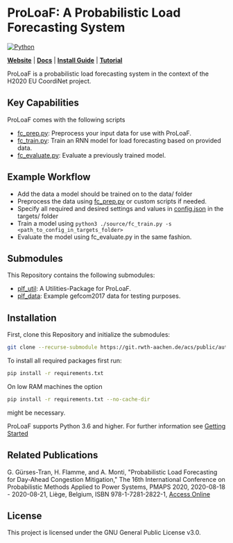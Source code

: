 # ProLoaF: A Probabilistic Load Forecasting System

[![Python](https://img.shields.io/badge/python-3.6%20%7C%203.7%20%7C%203.8-blue)](https://www.python.org)

[**Website**](https://git.rwth-aachen.de/acs/public/automation/plf/plf-training)
| [**Docs**](https://acs.pages.rwth-aachen.de/public/automation/plf/plf-docs/)
| [**Install Guide**](https://acs.pages.rwth-aachen.de/public/automation/plf/plf-docs/docs/getting-started/)
| [**Tutorial**](https://acs.pages.rwth-aachen.de/public/automation/plf/plf-docs/docs/tutorials/)

ProLoaF is a probabilistic load forecasting system in the context of the H2020 EU CoordiNet project.


## Key Capabilities

ProLoaF comes with the following scripts

- [fc_prep.py](https://acs.pages.rwth-aachen.de/public/automation/plf/plf-docs/docs/files-and-scripts/fc_prep/): Preprocess your input data for use with ProLoaF.
- [fc_train.py](https://acs.pages.rwth-aachen.de/public/automation/plf/plf-docs/docs/files-and-scripts/fc_train/): Train an RNN model for load forecasting based on provided data.
- [fc_evaluate.py](https://acs.pages.rwth-aachen.de/public/automation/plf/plf-docs/docs/files-and-scripts/fc_evaluate/): Evaluate a previously trained model.


## Example Workflow

* Add the data a model should be trained on to the data/ folder
* Preprocess the data using [fc_prep.py](https://acs.pages.rwth-aachen.de/public/automation/plf/plf-docs/docs/files-and-scripts/fc_prep/) or custom scripts if needed.
* Specify all required and desired settings and values in [config.json](https://acs.pages.rwth-aachen.de/public/automation/plf/plf-docs/docs/files-and-scripts/config/) in the targets/ folder
* Train a model using `python3 ./source/fc_train.py -s <path_to_config_in_targets_folder>`
* Evaluate the model using fc_evaluate.py in the same fashion.

## Submodules

This Repository contains the following submodules:
* [plf_util](https://git.rwth-aachen.de/acs/public/automation/plf/plf-util): A Utilities-Package for ProLoaF.
* [plf_data](https://git.rwth-aachen.de/acs/public/automation/plf/plf-data): Example gefcom2017 data for testing purposes.

## Installation

First, clone this Repository and initialize the submodules:
```bash
git clone --recurse-submodule https://git.rwth-aachen.de/acs/public/automation/plf/plf-training.git
```
To install all required packages first run:
```bash
pip install -r requirements.txt
```

On low RAM machines the option
```bash
pip install -r requirements.txt --no-cache-dir
```
might be necessary.

ProLoaF supports Python 3.6 and higher. For further information see [Getting Started](https://acs.pages.rwth-aachen.de/public/automation/plf/plf-docs/docs/getting-started/)

## Related Publications
G. Gürses-Tran, H. Flamme, and A. Monti, "Probabilistic Load Forecasting for Day-Ahead Congestion Mitigation," The 16th International Conference on Probabilistic Methods Applied to Power Systems, PMAPS 2020, 2020-08-18 - 2020-08-21, Liège, Belgium, ISBN 978-1-7281-2822-1, [Access Online](http://aimontefiore.org/PMAPS2020/openconf/modules/request.php?module=oc_proceedings&action=view.php&id=92&type=3&a=Accept)

## License
This project is licensed under the GNU General Public License v3.0.
